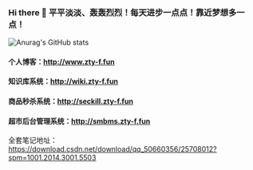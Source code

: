 ### Hi there 👋  平平淡淡、轰轰烈烈！每天进步一点点！靠近梦想多一点！

<!--
**zty-f/zty-f** is a ✨ _special_ ✨ repository because its `README.md` (this file) appears on your GitHub profile.

Here are some ideas to get you started:

- 🔭 I’m currently working on ...
- 🌱 I’m currently learning ...
- 👯 I’m looking to collaborate on ...
- 🤔 I’m looking for help with ...
- 💬 Ask me about ...
- 📫 How to reach me: ...
- 😄 Pronouns: ...
- ⚡ Fun fact: ...
-->
![Anurag's GitHub stats](https://github-readme-stats.vercel.app/api?username=zty-f&show_icons=true&theme=radical)
#### 个人博客：http://www.zty-f.fun

#### 知识库系统：http://wiki.zty-f.fun

#### 商品秒杀系统：http://seckill.zty-f.fun

#### 超市后台管理系统：http://smbms.zty-f.fun
 
全套笔记地址：https://download.csdn.net/download/qq_50660356/25708012?spm=1001.2014.3001.5503
